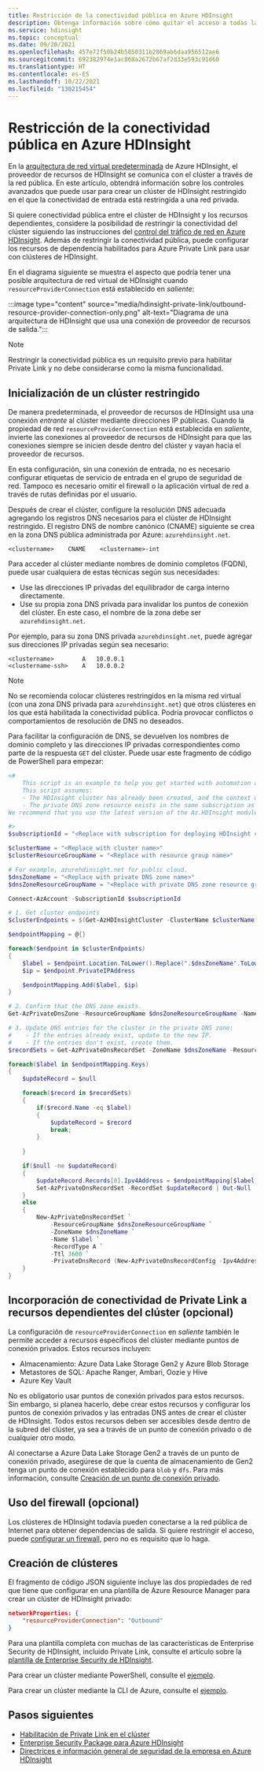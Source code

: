 ```yaml
---
title: Restricción de la conectividad pública en Azure HDInsight
description: Obtenga información sobre cómo quitar el acceso a todas las direcciones IP públicas de salida.
ms.service: hdinsight
ms.topic: conceptual
ms.date: 09/20/2021
ms.openlocfilehash: 457e72f50b24b5850311b2869ab6daa956512ae6
ms.sourcegitcommit: 692382974e1ac868a2672b67af2d33e593c91d60
ms.translationtype: HT
ms.contentlocale: es-ES
ms.lasthandoff: 10/22/2021
ms.locfileid: "130215454"
---
```

# <a name="restrict-public-connectivity-in-azure-hdinsight"></a>Restricción de la conectividad pública en Azure HDInsight

En la [arquitectura de red virtual predeterminada](./hdinsight-virtual-network-architecture.md) de Azure HDInsight, el proveedor de recursos de HDInsight se comunica con el clúster a través de la red pública. En este artículo, obtendrá información sobre los controles avanzados que puede usar para crear un clúster de HDInsight restringido en el que la conectividad de entrada está restringida a una red privada. 

Si quiere conectividad pública entre el clúster de HDInsight y los recursos dependientes, considere la posibilidad de restringir la conectividad del clúster siguiendo las instrucciones del [control del tráfico de red en Azure HDInsight](./control-network-traffic.md). Además de restringir la conectividad pública, puede configurar los recursos de dependencia habilitados para Azure Private Link para usar con clústeres de HDInsight.

En el diagrama siguiente se muestra el aspecto que podría tener una posible arquitectura de red virtual de HDInsight cuando `resourceProviderConnection` está establecido en *saliente*:

:::image type="content" source="media/hdinsight-private-link/outbound-resource-provider-connection-only.png" alt-text="Diagrama de una arquitectura de HDInsight que usa una conexión de proveedor de recursos de salida.":::

> [!NOTE]
> Restringir la conectividad pública es un requisito previo para habilitar Private Link y no debe considerarse como la misma funcionalidad.

## <a name="initialize-a-restricted-cluster"></a>Inicialización de un clúster restringido

De manera predeterminada, el proveedor de recursos de HDInsight usa una conexión *entrante* al clúster mediante direcciones IP públicas. Cuando la propiedad de red `resourceProviderConnection` está establecida en *saliente*, invierte las conexiones al proveedor de recursos de HDInsight para que las conexiones siempre se inicien desde dentro del clúster y vayan hacia el proveedor de recursos. 

En esta configuración, sin una conexión de entrada, no es necesario configurar etiquetas de servicio de entrada en el grupo de seguridad de red. Tampoco es necesario omitir el firewall o la aplicación virtual de red a través de rutas definidas por el usuario.

Después de crear el clúster, configure la resolución DNS adecuada agregando los registros DNS necesarios para el clúster de HDInsight restringido. El registro DNS de nombre canónico (CNAME) siguiente se crea en la zona DNS pública administrada por Azure: `azurehdinsight.net`.

```dns
<clustername>    CNAME    <clustername>-int
```

Para acceder al clúster mediante nombres de dominio completos (FQDN), puede usar cualquiera de estas técnicas según sus necesidades:

- Use las direcciones IP privadas del equilibrador de carga interno directamente.
- Use su propia zona DNS privada para invalidar los puntos de conexión del clúster. En este caso, el nombre de la zona debe ser `azurehdinsight.net`.

Por ejemplo, para su zona DNS privada `azurehdinsight.net`, puede agregar sus direcciones IP privadas según sea necesario:

```dns
<clustername>        A   10.0.0.1
<clustername-ssh>    A   10.0.0.2
```

> [!NOTE]
> No se recomienda colocar clústeres restringidos en la misma red virtual (con una zona DNS privada para `azurehdinsight.net`) que otros clústeres en los que está habilitada la conectividad pública. Podría provocar conflictos o comportamientos de resolución de DNS no deseados.

Para facilitar la configuración de DNS, se devuelven los nombres de dominio completo y las direcciones IP privadas correspondientes como parte de la respuesta `GET` del clúster. Puede usar este fragmento de código de PowerShell para empezar:

```powershell
<#
    This script is an example to help you get started with automation and can be adjusted based on your needs.
    This script assumes:
    - The HDInsight cluster has already been created, and the context where this script is run has permissions to read/write resources in the same resource group.
    - The private DNS zone resource exists in the same subscription as the HDInsight cluster.
We recommend that you use the latest version of the Az.HDInsight module.

#>
$subscriptionId = "<Replace with subscription for deploying HDInsight clusters, and containing private DNS zone resource>"

$clusterName = "<Replace with cluster name>"
$clusterResourceGroupName = "<Replace with resource group name>"

# For example, azurehdinsight.net for public cloud.
$dnsZoneName = "<Replace with private DNS zone name>"
$dnsZoneResourceGroupName = "<Replace with private DNS zone resource group name>"

Connect-AzAccount -SubscriptionId $subscriptionId

# 1. Get cluster endpoints
$clusterEndpoints = $(Get-AzHDInsightCluster -ClusterName $clusterName ` -ResourceGroupName $clusterResourceGroupName).ConnectivityEndpoints

$endpointMapping = @{}

foreach($endpoint in $clusterEndpoints)
{
    $label = $endpoint.Location.ToLower().Replace(".$dnsZoneName".ToLower(), "")
    $ip = $endpoint.PrivateIPAddress

    $endpointMapping.Add($label, $ip)
}

# 2. Confirm that the DNS zone exists.
Get-AzPrivateDnsZone -ResourceGroupName $dnsZoneResourceGroupName -Name $dnsZoneName -ErrorAction Stop

# 3. Update DNS entries for the cluster in the private DNS zone:
#    - If the entries already exist, update to the new IP.
#    - If the entries don't exist, create them.
$recordSets = Get-AzPrivateDnsRecordSet -ZoneName $dnsZoneName -ResourceGroupName $dnsZoneResourceGroupName -RecordType A

foreach($label in $endpointMapping.Keys)
{
    $updateRecord = $null

    foreach($record in $recordSets)
    {
        if($record.Name -eq $label)
        {
            $updateRecord = $record
            break;
        }
        
    }

    if($null -ne $updateRecord)
    {
        $updateRecord.Records[0].Ipv4Address = $endpointMapping[$label]
        Set-AzPrivateDnsRecordSet -RecordSet $updateRecord | Out-Null
    }
    else
    {
        New-AzPrivateDnsRecordSet `
            -ResourceGroupName $dnsZoneResourceGroupName `
            -ZoneName $dnsZoneName `
            -Name $label `
            -RecordType A `
            -Ttl 3600 `
            -PrivateDnsRecord (New-AzPrivateDnsRecordConfig -Ipv4Address $endpointMapping[$label]) | Out-Null
    }
}

```

## <a name="add-private-link-connectivity-to-cluster-dependent-resources-optional"></a>Incorporación de conectividad de Private Link a recursos dependientes del clúster (opcional)

La configuración de `resourceProviderConnection` en *saliente* también le permite acceder a recursos específicos del clúster mediante puntos de conexión privados. Estos recursos incluyen:

- Almacenamiento: Azure Data Lake Storage Gen2 y Azure Blob Storage
- Metastores de SQL: Apache Ranger, Ambari, Oozie y Hive
- Azure Key Vault 

No es obligatorio usar puntos de conexión privados para estos recursos. Sin embargo, si planea hacerlo, debe crear estos recursos y configurar los puntos de conexión privados y las entradas DNS antes de crear el clúster de HDInsight. Todos estos recursos deben ser accesibles desde dentro de la subred del clúster, ya sea a través de un punto de conexión privado o de cualquier otro modo.

Al conectarse a Azure Data Lake Storage Gen2 a través de un punto de conexión privado, asegúrese de que la cuenta de almacenamiento de Gen2 tenga un punto de conexión establecido para `blob` y `dfs`. Para más información, consulte [Creación de un punto de conexión privado](../private-link/create-private-endpoint-portal.md).

## <a name="use-a-firewall-optional"></a>Uso del firewall (opcional)
Los clústeres de HDInsight todavía pueden conectarse a la red pública de Internet para obtener dependencias de salida. Si quiere restringir el acceso, puede [configurar un firewall](./hdinsight-restrict-outbound-traffic.md), pero no es requisito que lo haga.

## <a name="create-clusters"></a>Creación de clústeres

El fragmento de código JSON siguiente incluye las dos propiedades de red que tiene que configurar en una plantilla de Azure Resource Manager para crear un clúster de HDInsight privado:

```json
networkProperties: {
    "resourceProviderConnection": "Outbound"
}
```

Para una plantilla completa con muchas de las características de Enterprise Security de HDInsight, incluido Private Link, consulte el artículo sobre la [plantilla de Enterprise Security de HDInsight](https://github.com/Azure-Samples/hdinsight-enterprise-security/tree/main/ESP-HIB-PL-Template).

Para crear un clúster mediante PowerShell, consulte el [ejemplo](/powershell/module/az.hdinsight/new-azhdinsightcluster#example-4--create-an-azure-hdinsight-cluster-with-relay-outbound-and-private-link-feature).

Para crear un clúster mediante la CLI de Azure, consulte el [ejemplo](/cli/azure/hdinsight#az_hdinsight_create-examples).

## <a name="next-steps"></a>Pasos siguientes

* [Habilitación de Private Link en el clúster](./hdinsight-private-link.md)
* [Enterprise Security Package para Azure HDInsight](enterprise-security-package.md)
* [Directrices e información general de seguridad de la empresa en Azure HDInsight](./domain-joined/general-guidelines.md)
